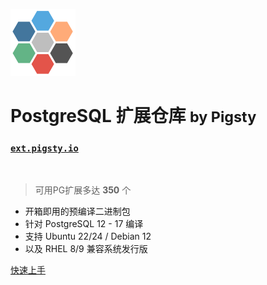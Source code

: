 ![logo](../_media/icon.svg)

# PostgreSQL 扩展仓库 <small>by Pigsty</small>

### [`ext.pigsty.io`](https://ext.pigsty.io)

<br>

> 可用PG扩展多达 <b>350</b> 个

- 开箱即用的预编译二进制包
- 针对 PostgreSQL 12 - 17 编译
- 支持 Ubuntu 22/24 / Debian 12
- 以及 RHEL 8/9 兼容系统发行版

[快速上手](#)
